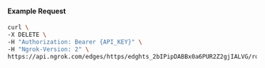 <!-- Code generated for API Clients. DO NOT EDIT. -->

#### Example Request

```bash
curl \
-X DELETE \
-H "Authorization: Bearer {API_KEY}" \
-H "Ngrok-Version: 2" \
https://api.ngrok.com/edges/https/edghts_2bIPipDABBx0a6PUR2Z2gjIALVG/routes/edghtsrt_2bIPirnA7kUJ9SoWKDuczxbTcVj/request_headers
```
